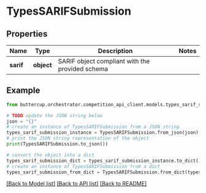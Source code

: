 # TypesSARIFSubmission


## Properties

Name | Type | Description | Notes
------------ | ------------- | ------------- | -------------
**sarif** | **object** | SARIF object compliant with the provided schema | 

## Example

```python
from buttercup.orchestrator.competition_api_client.models.types_sarif_submission import TypesSARIFSubmission

# TODO update the JSON string below
json = "{}"
# create an instance of TypesSARIFSubmission from a JSON string
types_sarif_submission_instance = TypesSARIFSubmission.from_json(json)
# print the JSON string representation of the object
print(TypesSARIFSubmission.to_json())

# convert the object into a dict
types_sarif_submission_dict = types_sarif_submission_instance.to_dict()
# create an instance of TypesSARIFSubmission from a dict
types_sarif_submission_from_dict = TypesSARIFSubmission.from_dict(types_sarif_submission_dict)
```
[[Back to Model list]](../README.md#documentation-for-models) [[Back to API list]](../README.md#documentation-for-api-endpoints) [[Back to README]](../README.md)


